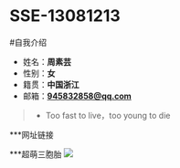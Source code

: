 # SSE-13081213
       
#自我介绍


* 姓名：**周素芸**
* 性别：**女**
* 籍贯：**中国浙江**
* 邮箱：**945832858@qq.com**


>* Too fast to live，too young to die


***网址链接
[](https://www.baidu.com/)


***超萌三胞胎
![](http://img4.duitang.com/uploads/item/201503/31/20150331151337_dGZBA.gif)



